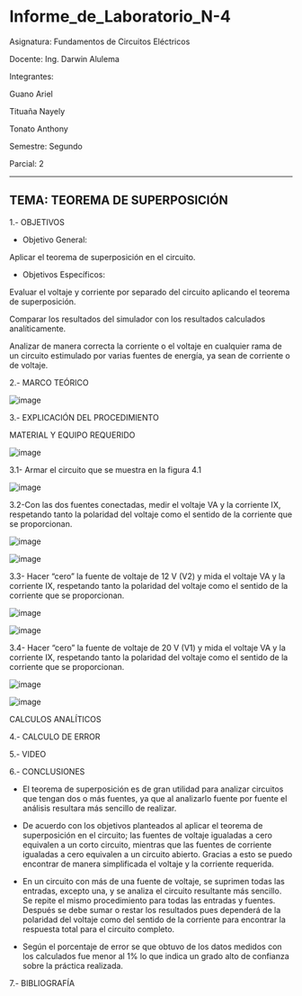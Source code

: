 # Informe_de_Laboratorio_N-4

Asignatura: Fundamentos de Circuitos Eléctricos

Docente: Ing. Darwin Alulema

Integrantes: 

Guano Ariel

Tituaña Nayely 

Tonato Anthony 

Semestre: Segundo

Parcial: 2

--------------------------------------------------------------------
TEMA: TEOREMA DE SUPERPOSICIÓN
--------------------------------------------------------------------
1.- OBJETIVOS

* Objetivo General:

Aplicar el teorema de superposición en el circuito.

* Objetivos Específicos:

Evaluar el voltaje y corriente por separado del circuito aplicando el teorema de superposición.

Comparar los resultados del simulador con los resultados calculados analíticamente.

Analizar de manera correcta la corriente o el voltaje en cualquier rama de un circuito estimulado por varias fuentes de energía, ya sean de corriente o de voltaje.

2.- MARCO TEÓRICO

![image](https://user-images.githubusercontent.com/105722861/176329189-a4e83ca5-5d59-478f-9b07-f4f3ed987d6e.png)

3.- EXPLICACIÓN DEL PROCEDIMIENTO 

MATERIAL Y EQUIPO REQUERIDO 

![image](https://user-images.githubusercontent.com/105722861/176329208-d2e2c1ec-67c7-4955-b90d-b392533f2db2.png)

3.1- Armar el circuito que se muestra en la figura 4.1

![image](https://user-images.githubusercontent.com/105722861/176329236-fe5f9125-2063-406c-b580-f246c8a110e9.png)

3.2-Con las dos fuentes conectadas, medir el voltaje VA y la corriente IX, respetando tanto la polaridad del voltaje como el sentido de la corriente que se proporcionan.

![image](https://user-images.githubusercontent.com/105722861/176329330-b86f5962-932f-4fc3-8cf5-8d7ba4875835.png)

![image](https://user-images.githubusercontent.com/105722861/176329381-9737a13e-dedb-45ef-a676-bed1c526cbb7.png)

3.3-  Hacer “cero” la fuente de voltaje de 12 V (V2) y mida el voltaje VA y la corriente IX, respetando tanto la polaridad del voltaje como el sentido de la corriente que se proporcionan.

![image](https://user-images.githubusercontent.com/105722861/176329451-07f68668-be23-4f6c-97e3-6d838f78a596.png)

![image](https://user-images.githubusercontent.com/105722861/176329476-c6edcd71-7aa7-4dbb-9b6b-384b58b34c30.png)

3.4-  Hacer “cero” la fuente de voltaje de 20 V (V1) y mida el voltaje VA y la corriente IX, respetando tanto la polaridad del voltaje como el sentido de la corriente que se proporcionan.

![image](https://user-images.githubusercontent.com/105722861/176329770-e280d59f-4807-4531-807c-17e9d1aa1891.png)

![image](https://user-images.githubusercontent.com/105722861/176329810-17813b52-97bb-470f-a375-9c3b80e9855f.png)

CALCULOS ANALÍTICOS



4.- CALCULO DE ERROR

5.- VIDEO

6.- CONCLUSIONES 

* El teorema de superposición es de gran utilidad para analizar circuitos que tengan dos o más fuentes, ya que al analizarlo fuente por fuente el análisis resultara más sencillo de realizar.

* De acuerdo con los objetivos planteados al aplicar el teorema de superposición en el circuito; las fuentes de voltaje igualadas a cero equivalen a un corto circuito, mientras que las fuentes de corriente igualadas a cero equivalen a un circuito abierto. Gracias a esto se puedo encontrar de manera simplificada el voltaje y la corriente requerida.

* En un circuito con más de una fuente de voltaje, se suprimen todas las entradas, excepto una, y se analiza el circuito resultante más sencillo. Se repite el mismo procedimiento para todas las entradas y fuentes. Después se debe sumar o restar los resultados pues dependerá de la polaridad del voltaje como del sentido de la corriente para encontrar la respuesta total para el circuito completo.

* Según el porcentaje de error se que obtuvo de los datos medidos con los calculados fue menor al 1% lo que indica un grado alto de confianza sobre la práctica realizada.

7.- BIBLIOGRAFÍA
